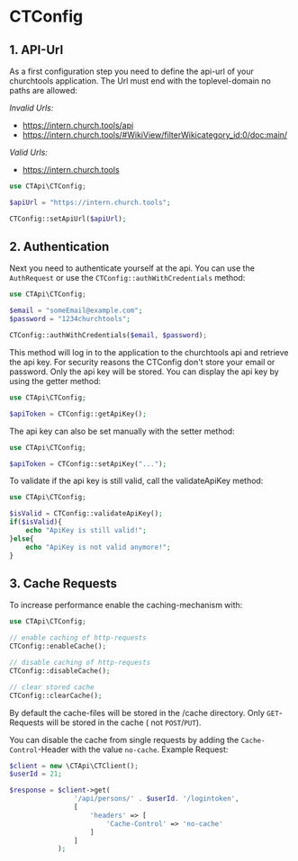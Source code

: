 # CTConfig

## 1. API-Url

As a first configuration step you need to define the api-url of your churchtools application. The Url must end with the
toplevel-domain no paths are allowed:

*Invalid Urls:*

* https://intern.church.tools/api
* https://intern.church.tools/#WikiView/filterWikicategory_id:0/doc:main/

*Valid Urls:*

* https://intern.church.tools

```php
use CTApi\CTConfig;

$apiUrl = "https://intern.church.tools";

CTConfig::setApiUrl($apiUrl);

```

## 2. Authentication

Next you need to authenticate yourself at the api. You can use the `AuthRequest` or use
the `CTConfig::authWithCredentials` method:

```php
use CTApi\CTConfig;

$email = "someEmail@example.com";
$password = "1234churchtools";

CTConfig::authWithCredentials($email, $password);

```

This method will log in to the application to the churchtools api and retrieve the api key. For security reasons the
CTConfig don't store your email or password. Only the api key will be stored. You can display the api key by using the
getter method:

```php
use CTApi\CTConfig;

$apiToken = CTConfig::getApiKey();

```

The api key can also be set manually with the setter method:

```php
use CTApi\CTConfig;

$apiToken = CTConfig::setApiKey("...");

```

To validate if the api key is still valid, call the validateApiKey method:

```php
use CTApi\CTConfig;

$isValid = CTConfig::validateApiKey();
if($isValid){
    echo "ApiKey is still valid!";
}else{
    echo "ApiKey is not valid anymore!";
}

```

## 3. Cache Requests

To increase performance enable the caching-mechanism with:

```php
use CTApi\CTConfig;

// enable caching of http-requests
CTConfig::enableCache();

// disable caching of http-requests
CTConfig::disableCache();

// clear stored cache
CTConfig::clearCache();

```

By default the cache-files will be stored in the /cache directory. Only `GET`-Requests will be stored in the cache (
not `POST`/`PUT`).

You can disable the cache from single requests by adding the `Cache-Control`-Header with the value `no-cache`. Example
Request:

```php
$client = new \CTApi\CTClient();
$userId = 21;

$response = $client->get(
                '/api/persons/' . $userId. '/logintoken',
                [
                    'headers' => [
                        'Cache-Control' => 'no-cache'
                    ]
                ]
            );

```